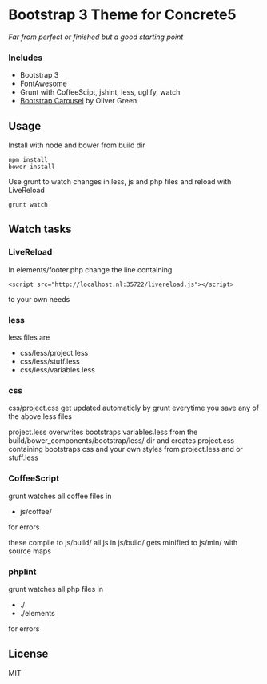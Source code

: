 # Bootstrap 3 Theme for Concrete5 

_Far from perfect or finished but a good starting point_
### Includes
-   Bootstrap 3
-   FontAwesome
-   Grunt with CoffeeScipt, jshint, less, uglify, watch
-   [Bootstrap Carousel] by Oliver Green

## Usage
Install with node and bower from build dir
```shell
npm install
bower install
```

Use grunt to watch changes in less, js and php files and reload with LiveReload
```shell
grunt watch
```

## Watch tasks

### LiveReload

In elements/footer.php change the line containing

`<script src="http://localhost.nl:35722/livereload.js"></script>`

to your own needs

### less
less files are 

-   css/less/project.less
-   css/less/stuff.less
-   css/less/variables.less

### css 

css/project.css get updated automaticly by grunt everytime you save any of the above less files

project.less overwrites bootstraps variables.less from the build/bower_components/bootstrap/less/ dir and creates project.css containing bootstraps css and your own styles from project.less and or stuff.less


### CoffeeScript

grunt watches all coffee files in

-   js/coffee/

for errors

these compile to js/build/
all js in js/build/ gets minified to js/min/ with source maps

### phplint

grunt watches all php files in

-   ./
-   ./elements

for errors


License
----
MIT


[Bootstrap Carousel]:https://github.com/olsgreen/concrete5-bootstrap-carousel


